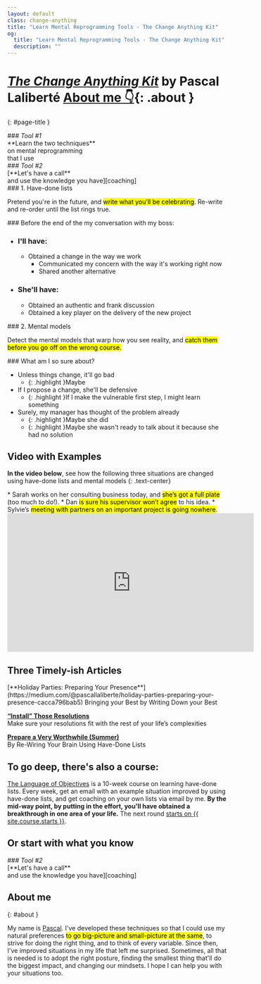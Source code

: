 ```yaml
---
layout: default
class: change-anything
title: "Learn Mental Reprogramming Tools - The Change Anything Kit"
og:
  title: "Learn Mental Reprogramming Tools - The Change Anything Kit"
  description: ""
---
```


# [<em><span class="the-kit">The</span> <span class="name">Change Anything</span> <span class="the-kit">Kit</span></em>](/change-anything/) <span class="tagline">by Pascal Laliberté [About me 👇](#about){: .about }</span>
{: #page-title }

[learn]: ../learn/
[coaching]: ../coaching/
[course]: /language-of-objectives/

<div class="clearfix margin-top kit-options" markdown="1">
<div class="left active" markdown="1">
### <em class="kit-option-label">Tool #1</em><br> **Learn the two techniques**<br> on mental reprogramming<br> that I use
</div>

<div class="right" markdown="1">
### <em class="kit-option-label">Tool #2</em><br> [**Let's have a call**<br> and use the knowledge you have][coaching]
</div>
</div>

<div class="clearfix" markdown="1">
<div class="left" markdown="1">
### 1. Have-done lists

Pretend you're in the future, and <mark>write what you'll be celebrating</mark>. Re-write and re-order until the list rings true.

<div class="taskpaper" markdown="1">
### Before the end of the my conversation with my boss:

* ### I'll have:
  * Obtained a change in the way we work
    * Communicated my concern with the way it's working right now
    * Shared another alternative
* ### She'll have:
  * Obtained an authentic and frank discussion
  * Obtained a key player on the delivery of the new project
</div>

</div>

<div class="right" markdown="1">
### 2. Mental models

Detect the mental models that warp how you see reality, and <mark>catch them before you go off on the wrong course.</mark>

<div class="taskpaper" markdown="1">
### What am I so sure about?

* Unless things change, it'll go bad
  * {: .highlight }Maybe
* If I propose a change, she'll be defensive
  * {: .highlight }If I make the vulnerable first step, I might learn something
* Surely, my manager has thought of the problem already
  * {: .highlight }Maybe she did
  * {: .highlight }Maybe she wasn't ready to talk about it because she had no solution
</div>

</div>

</div>

## Video with Examples

**In the video below**, see how the following three situations are changed using have-done lists and mental models
{: .text-center}

<div markdown="1" class="examples">
* Sarah works on her consulting business today, and <mark>she’s got a full plate</mark> (too much to do!).
* Dan <mark>is sure his supervisor won’t agree</mark> to his idea.
* Sylvie’s <mark>meeting with partners on an important project is going nowhere</mark>.
</div>

<iframe width="560" height="315" src="https://www.youtube.com/embed/mZIE4sj1HHM" frameborder="0" allowfullscreen></iframe>

## Three Timely-ish Articles

<div markdown="1" class="text-center">
[**Holiday Parties: Preparing Your Presence**](https://medium.com/@pascallaliberte/holiday-parties-preparing-your-presence-cacca796bab5)  
Bringing your Best by Writing Down your Best

[**“Install” Those Resolutions**](https://medium.com/@pascallaliberte/install-those-resolutions-962f7b52ac3b)  
Make sure your resolutions fit with the rest of your life’s complexities

[**Prepare a Very Worthwhile (Summer)**](https://medium.com/@pascallaliberte/prepare-a-very-worthwhile-summer-f5efed7b9a61)  
By Re-Wiring Your Brain Using Have-Done Lists

</div>

## To go deep, there's also a course:

[The Language of Objectives][course] is a 10-week course on learning have-done lists. Every week, get an email with an example situation improved by using have-done lists, and get coaching on your own lists via email by me. **By the mid-way point, by putting in the effort, you'll have obtained a breakthrough in one area of your life.** The next round [starts on {{ site.course.starts }}][course].

## Or start with what you know

<div class="clearfix margin-top kit-options" markdown="1">
<div class="" markdown="1">
### <em class="kit-option-label">Tool #2</em><br> [**Let's have a call**<br> and use the knowledge you have][coaching]
</div>
</div>

## About me
{: #about }

My name is [Pascal](/). I've developed these techniques so that I could use my natural preferences <mark>to go big-picture and small-picture at the same</mark>, to strive for doing the right thing, and to think of every variable. Since then, I've improved situations in my life that left me surprised. Sometimes, all that is needed is to adopt the right posture, finding the smallest thing that'll do the biggest impact, and changing our mindsets. I hope I can help you with your situations too.
